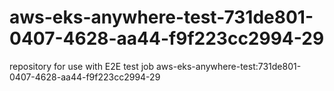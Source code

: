 # aws-eks-anywhere-test-731de801-0407-4628-aa44-f9f223cc2994-29
repository for use with E2E test job aws-eks-anywhere-test:731de801-0407-4628-aa44-f9f223cc2994-29
